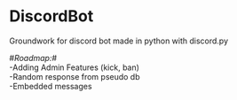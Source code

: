 # DiscordBot
Groundwork for discord bot made in python with discord.py<br>

#*Roadmap:*#<br>
-Adding Admin Features (kick, ban)<br>
-Random response from pseudo db<br>
-Embedded messages<br>
